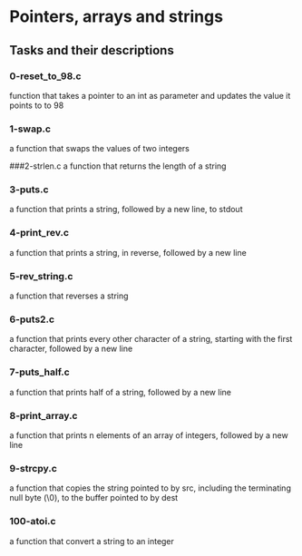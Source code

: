 # Pointers, arrays and strings

## Tasks and their descriptions

### 0-reset_to_98.c
function that takes a pointer to an int as parameter and updates the value it
points to to 98

### 1-swap.c
a function that swaps the values of two integers

###2-strlen.c
a function that returns the length of a string

### 3-puts.c
a function that prints a string, followed by a new line, to stdout

### 4-print_rev.c
a function that prints a string, in reverse, followed by a new line

### 5-rev_string.c
a function that reverses a string

### 6-puts2.c
a function that prints every other character of a string, starting with the
first character, followed by a new line

### 7-puts_half.c
a function that prints half of a string, followed by a new line

### 8-print_array.c
a function that prints n elements of an array of integers, followed by a new
line

### 9-strcpy.c
a function that copies the string pointed to by src, including the
terminating null byte (\0), to the buffer pointed to by dest

### 100-atoi.c
a function that convert a string to an integer
